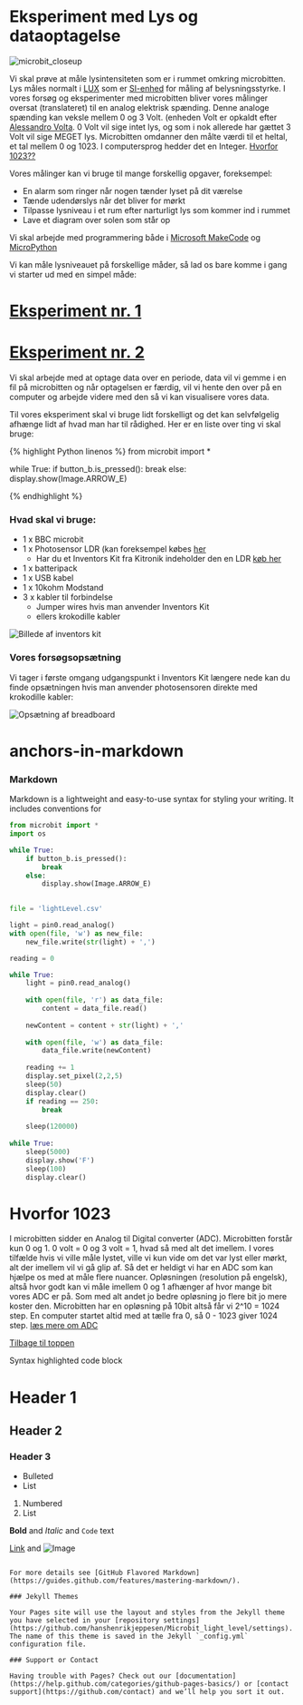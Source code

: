 # Eksperiment med Lys og dataoptagelse

![microbit_closeup](/IMAGE/microbit_closeup.jpg)

Vi skal prøve at måle lysintensiteten som er i rummet omkring microbitten. Lys måles normalt i [LUX](https://da.wikipedia.org/wiki/Lux) som er [SI-enhed](https://da.wikipedia.org/wiki/Syst%C3%A8me_International_d%27Unit%C3%A9s) for måling af belysningsstyrke. I vores forsøg og eksperimenter med microbitten bliver vores målinger oversat (translateret) til en analog elektrisk spænding. Denne analoge spænding kan veksle mellem 0 og 3 Volt. (enheden Volt er opkaldt efter [Alessandro Volta](https://da.wikipedia.org/wiki/Alessandro_Volta). 0 Volt vil sige intet lys, og som i nok allerede har gættet 3 Volt vil sige MEGET lys. Microbitten omdanner den målte værdi til et heltal, et tal mellem 0 og 1023. I computersprog hedder det en Integer. [Hvorfor 1023??](#hvorfor-1023)

Vores målinger kan vi bruge til mange forskellig opgaver, foreksempel:
* En alarm som ringer når nogen tænder lyset på dit værelse
* Tænde udendørslys når det bliver for mørkt
* Tilpasse lysniveau i et rum efter narturligt lys som kommer ind i rummet
* Lave et diagram over solen som står op

Vi skal arbejde med programmering både i [Microsoft MakeCode](https://pxt.microbit.org/) og [MicroPython](http://python.microbit.org/editor.html)

Vi kan måle lysniveauet på forskellige måder, så lad os bare komme i gang vi starter ud med en simpel måde:

# [Eksperiment nr. 1](/docs/first_experiment.md)
# [Eksperiment nr. 2](/doc/sec_experiment.md)



Vi skal arbejde med at optage data over en periode, data vil vi gemme i en fil på microbitten og når optagelsen er færdig, vil vi hente den over på en computer og arbejde videre med den så vi kan visualisere vores data.

Til vores eksperiment skal vi bruge lidt forskelligt og det kan selvfølgelig afhænge lidt af hvad man har til rådighed. Her er en liste over ting vi skal bruge:

{% highlight Python linenos %}
from microbit import *

while True:
    if button_b.is_pressed():
        break
    else:
        display.show(Image.ARROW_E)
        
{% endhighlight %}

### Hvad skal vi bruge:

* 1 x BBC microbit
* 1 x Photosensor LDR (kan foreksempel købes [her](http://microbit-accessories.co.uk/shop/sensor/ldr-light-sensor/)
    * Har du et Inventors Kit fra Kitronik indeholder den en LDR [køb her](https://www.podconsultsbutik.dk/micro-bit-inventors-kit)
* 1 x batteripack
* 1 x USB kabel
* 1 x 10kohm Modstand
* 3 x kabler til forbindelse
   * Jumper wires hvis man anvender Inventors Kit
   * ellers krokodille kabler 

![Billede af inventors kit](/IMAGE/5603_inventors_kit_for_the_bbc_microbit_description.jpg)

### Vores forsøgsopsætning

Vi tager i første omgang udgangspunkt i Inventors Kit længere nede kan du finde opsætningen hvis man anvender photosensoren direkte med krokodille kabler:

![Opsætning af breadboard](/IMAGE/experiment_light_breadboard.png)

   
# anchors-in-markdown

### Markdown

Markdown is a lightweight and easy-to-use syntax for styling your writing. It includes conventions for
```python
from microbit import *
import os

while True:
    if button_b.is_pressed():
        break
    else:
        display.show(Image.ARROW_E)
        

file = 'lightLevel.csv'

light = pin0.read_analog()
with open(file, 'w') as new_file:
    new_file.write(str(light) + ',')

reading = 0

while True:
    light = pin0.read_analog()
    
    with open(file, 'r') as data_file:
        content = data_file.read()
    
    newContent = content + str(light) + ','
    
    with open(file, 'w') as data_file:
        data_file.write(newContent)
    
    reading += 1
    display.set_pixel(2,2,5)
    sleep(50)
    display.clear()
    if reading == 250:
        break
        
    sleep(120000)
    
while True:
    sleep(5000)
    display.show('F')
    sleep(100)
    display.clear()
```


# Hvorfor 1023

I microbitten sidder en Analog til Digital converter (ADC). Microbitten forstår kun 0 og 1. 0 volt = 0 og 3 volt = 1, hvad så med alt det imellem. I vores tilfælde hvis vi ville måle lystet, ville vi kun vide om det var lyst eller mørkt, alt der imellem vil vi gå glip af. Så det er heldigt vi har en ADC som kan hjælpe os med at måle flere nuancer. Opløsningen (resolution på engelsk), altså hvor godt kan vi måle imellem 0 og 1 afhænger af hvor mange bit vores ADC er på. Som med alt andet jo bedre opløsning jo flere bit jo mere koster den. Microbitten har en opløsning på 10bit altså får vi 2^10 = 1024 step. En computer startet altid med at tælle fra 0, så 0 - 1023 giver 1024 step. [læs mere om ADC](https://learn.sparkfun.com/tutorials/analog-to-digital-conversion)

[Tilbage til toppen](#eksperiment-med-lys-og-dataoptagelse)



Syntax highlighted code block

# Header 1
## Header 2
### Header 3

- Bulleted
- List

1. Numbered
2. List

**Bold** and _Italic_ and `Code` text

[Link](url) and ![Image](src)
```

For more details see [GitHub Flavored Markdown](https://guides.github.com/features/mastering-markdown/).

### Jekyll Themes

Your Pages site will use the layout and styles from the Jekyll theme you have selected in your [repository settings](https://github.com/hanshenrikjeppesen/Microbit_light_level/settings). The name of this theme is saved in the Jekyll `_config.yml` configuration file.

### Support or Contact

Having trouble with Pages? Check out our [documentation](https://help.github.com/categories/github-pages-basics/) or [contact support](https://github.com/contact) and we’ll help you sort it out.
